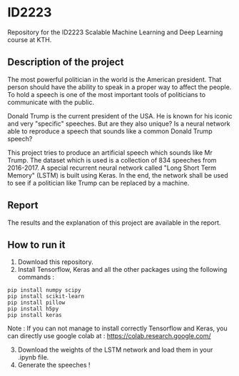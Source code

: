 # ID2223
Repository for the ID2223 Scalable Machine Learning and Deep Learning course at KTH.

## Description of the project 

The most powerful politician in the world is the American president. That person should have the ability to speak in a proper way to affect the people. To hold a speech is one of the most important tools of politicians to communicate with the public.

Donald Trump is the current president of the USA. He is known for his iconic and very "specific" speeches.
But are they also unique? Is a neural network able to reproduce a speech that sounds like a common Donald Trump speech?

This project tries to produce an artificial speech which sounds like Mr Trump. The dataset which is used is a collection of 834 speeches from 2016-2017. A special recurrent neural network called "Long Short Term Memory" (LSTM) is built using Keras. In the end, the network shall be used to see if a politician like Trump can be replaced by a machine.

## Report

The results and the explanation of this project are available in the report.

## How to run it

1. Download this repository.
2. Install Tensorflow, Keras and all the other packages using the following commands : 

```pip install --upgrade tensorflow
pip install numpy scipy
pip install scikit-learn
pip install pillow
pip install h5py
pip install keras
```

Note : If you can not manage to install correctly Tensorflow and Keras, you can directly use google colab at : https://colab.research.google.com/

3. Download the weights of the LSTM network and load them in your .ipynb file.
4. Generate the speeches !




